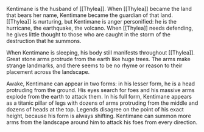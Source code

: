 Kentimane is the husband of [[Thylea]]. When [[Thylea]] became the land that bears her name, Kentimane became the guardian of that land. [[Thylea]] is nurturing, but Kentimane is anger personified: he is the hurricane, the earthquake, the volcano. When [[Thylea]] needs defending, he gives little thought to those who are caught in the storm of the destruction that he summons.

When Kentimane is sleeping, his body still manifests throughout [[Thylea]]. Great stone arms protrude from the earth like huge trees. The arms make strange landmarks, and there seems to be no rhyme or reason to their placement across the landscape.

Awake, Kentimane can appear in two forms: in his lesser form, he is a head protruding from the ground. His eyes search for foes and his massive arms explode from the earth to attack them. In his full form, Kentimane appears as a titanic pillar of legs with dozens of arms protruding from the middle and dozens of heads at the top. Legends disagree on the point of his exact height, because his form is always shifting. Kentimane can summon more arms from the landscape around him to attack his foes from every direction.

